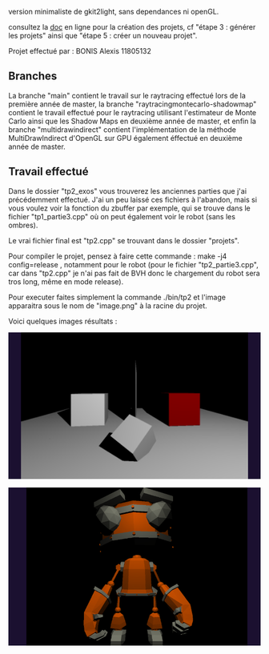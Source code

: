 version minimaliste de gkit2light, sans dependances ni openGL.

consultez la [doc](https://perso.univ-lyon1.fr/jean-claude.iehl/Public/educ/M1IMAGE/html/group__installation.html) en ligne pour la création des projets, cf "étape 3 : générer les projets" ainsi que "étape 5 : créer un nouveau projet". 

Projet effectué par : BONIS Alexis 11805132

<h2>Branches</h2>

La branche "main" contient le travail sur le raytracing effectué lors de la première année de master, la branche "raytracingmontecarlo-shadowmap" contient le travail effectué pour le raytracing utilisant l'estimateur de Monte Carlo ainsi que les Shadow Maps en deuxième année de master, et enfin la branche "multidrawindirect" contient l'implémentation de la méthode MultiDrawIndirect d'OpenGL sur GPU  également éffectué en deuxième année de master.

<h2>Travail effectué</h2>

Dans le dossier "tp2_exos" vous trouverez les anciennes parties que j'ai précédemment effectué. J'ai un peu laissé ces fichiers à l'abandon, mais si vous voulez voir la fonction du zbuffer par exemple, qui se trouve dans le fichier "tp1_partie3.cpp" où on peut également voir le robot (sans les ombres).

Le vrai fichier final est "tp2.cpp" se trouvant dans le dossier "projets".

Pour compiler le projet, pensez à faire cette commande : make -j4 config=release , notamment pour le robot (pour le fichier "tp2_partie3.cpp", car dans "tp2.cpp" je n'ai pas fait de BVH donc le chargement du robot sera tros long, même en mode release).

Pour executer faites simplement la commande ./bin/tp2 et l'image apparaitra sous le nom de "image.png" à la racine du projet.

Voici quelques images résultats :

![image](images/scene.png)

![image](images/robot.png)